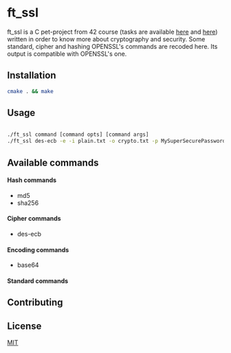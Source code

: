 # ft_ssl

ft_ssl is a C pet-project from 42 course (tasks are available [here](ft_ssl_md5.en.pdf) and [here](ft_ssl_des.pdf)) written in order to know more about
cryptography and security. Some standard, cipher and hashing OPENSSL's commands
are recoded here. Its output is compatible with OPENSSL's one.

## Installation

```bash
cmake . && make
```

## Usage

```bash

./ft_ssl command [command opts] [command args] 
./ft_ssl des-ecb -e -i plain.txt -o crypto.txt -p MySuperSecurePassword
```

## Available commands

#### Hash commands
* md5
* sha256
#### Cipher commands
* des-ecb
#### Encoding commands
* base64
#### Standard commands

## Contributing

## License
[MIT](https://choosealicense.com/licenses/mit/)